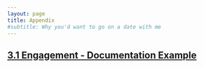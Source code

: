 ```yaml
---
layout: page
title: Appendix
#subtitle: Why you'd want to go on a date with me
---
```


<h2><a href="appendices/3.1_engagement_documentation">3.1 Engagement - Documentation Example</a></h2>